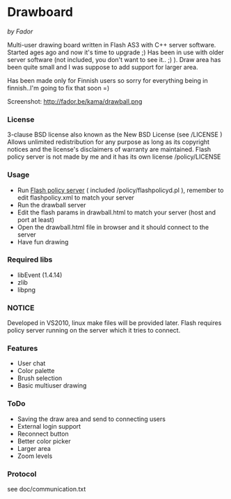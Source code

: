 # Drawboard
*by Fador*

Multi-user drawing board written in Flash AS3 with C++ server software. Started ages ago and now it's time to upgrade ;)
Has been in use with older server software (not included, you don't want to see it.. ;) ).
Draw area has been quite small and I was suppose to add support for larger area.

Has been made only for Finnish users so sorry for everything being in finnish..I'm going to fix that soon =)

Screenshot:
http://fador.be/kama/drawball.png

### License
3-clause BSD license also known as the New BSD License (see /LICENSE )
Allows unlimited redistribution for any purpose as long as its copyright notices and the license's disclaimers of warranty are maintained.
Flash policy server is not made by me and it has its own license /policy/LICENSE

### Usage

 * Run [Flash policy server](http://www.adobe.com/devnet/flashplayer/articles/socket_policy_files.html) ( included /policy/flashpolicyd.pl ), remember to edit flashpolicy.xml to match your server
 * Run the drawball server
 * Edit the flash params in drawball.html to match your server (host and port at least)
 * Open the drawball.html file in browser and it should connect to the server
 * Have fun drawing

### Required libs

 * libEvent (1.4.14)
 * zlib
 * libpng 

### NOTICE

Developed in VS2010, linux make files will be provided later.
Flash requires policy server running on the server which it tries to connect.

### Features
 * User chat
 * Color palette 
 * Brush selection 
 * Basic multiuser drawing
 
### ToDo
 * Saving the draw area and send to connecting users
 * External login support 
 * Reconnect button
 * Better color picker
 * Larger area
 * Zoom levels
 
### Protocol

see doc/communication.txt
 